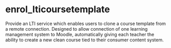 # enrol_lticoursetemplate
Provide an LTI service which enables users to clone a course template from a remote connection.  Designed to allow connection of one learning management system to Moodle, automatically giving each teacher the ability to create a new clean course tied to their consumer content system.
